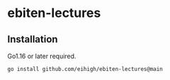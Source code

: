 # ebiten-lectures

## Installation
Go1.16 or later required.

```
go install github.com/eihigh/ebiten-lectures@main
```
